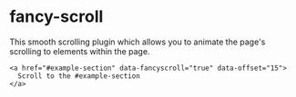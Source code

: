# fancy-scroll

This smooth scrolling plugin which allows you to animate the page\'s scrolling to elements within the page.

```
<a href="#example-section" data-fancyscroll="true" data-offset="15">
  Scroll to the #example-section
</a>
```